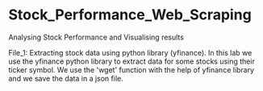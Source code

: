 # Stock_Performance_Web_Scraping
Analysing Stock Performance and Visualising results

File_1: Extracting stock data using python library (yfinance).
In this lab we use the yfinance python library to extract data for some stocks using their ticker symbol. We use the 'wget' function with the help of yfinance library and we save the data in a json file.



